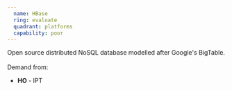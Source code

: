 ```yaml
---
  name: HBase
  ring: evaluate
  quadrant: platforms
  capability: poor
---
```

Open source distributed NoSQL database modelled after Google's BigTable.
<br/><br/>Demand from: <ul><li><strong>HO</strong> - IPT</li></ul>
